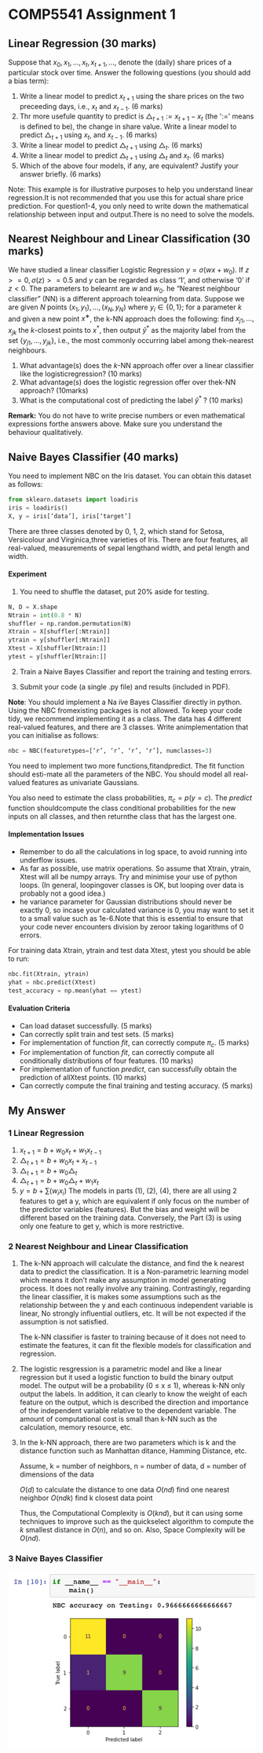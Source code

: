 # COMP5541 Assignment 1

## Linear Regression (30 marks)

Suppose that $x_0, x_1, ..., x_t, x_{t+1},...,$ denote the (daily) share prices of a particular stock over time. Answer the following questions (you should add a bias term):

1. Write a linear model to predict $x_{t+1}$ using the share prices on the two preceeding days, i.e., $x_t$ and $x_{t-1}$. (6 marks)
2. Thr more usefule quantity to predict is $\triangle_{t+1}:=x_{t+1}-x_t$ (the '$:=$' means is defined to be), the change in share value.  Write a linear model to predict $\triangle_{t+1}$ using $x_t$, and $x_{t-1}$. (6 marks)
3. Write a linear model to predict $\triangle_{t+1}$ using $\triangle_t$. (6 marks)
4. Write a linear model to predict $\triangle_{t+1}$ using $\triangle_t$ and $x_t$. (6 marks)
5.  Which of the above four models, if any, are equivalent?  Justify your answer briefly. (6 marks)
   
Note:  This example is for illustrative purposes to help you understand linear regression.It  is  not  recommended  that  you  use  this  for  actual  share  price  prediction.   For  question1-4, you only need to write down the mathematical relationship between input and output.There is no need to solve the models.

## Nearest Neighbour and Linear Classification (30 marks)

We have studied a linear classifier Logistic Regression $y=\sigma (wx+w_0)$. If $z>=0, \sigma(z)>=0.5$ and $y$ can be regarded as class ‘1’,  and otherwise ‘0’ if $z<0$. The parameters to belearnt are $w$ and $w_0$. he “Nearest neighbour classifier” (NN) is a different approach tolearning from data.  Suppose we are given $N$ points $(x_1,y_1),...,(x_N,y_N)$ where $y_i \in \{0,1\}$; for a parameter $k$ and given a new point $x^∗$, the k-NN approach does the following:  find $x_{j1},...,x_{jk}$ the *k*-closest points to $x^*$, then output $\widehat{y}^{*}$ as the majority label from the set $\{y_{j1},...,y_{jk}\}$, i.e., the most commonly occurring label among thek-nearest neighbours.

1. What advantage(s) does the $k$-NN approach offer over a linear classifier like the logisticregression?  (10 marks)
2. What  advantage(s)  does  the  logistic  regression  offer  over  thek-NN  approach?   (10marks)
3.  What is the computational cost of predicting the label $\widehat{y}^{*}$ ? (10 marks)

**Remark:**  You do not have to write precise numbers or even mathematical expressions forthe answers above.  Make sure you understand the behaviour qualitatively.

## Naive Bayes Classifier (40 marks)
You need to implement NBC on the Iris dataset.  You can obtain this dataset as follows:

```python
from sklearn.datasets import loadiris
iris = loadiris()
X, y = iris[‘data’], iris[‘target’]
```

There are three classes denoted by 0, 1, 2, which stand for Setosa, Versicolour and Virginica,three varieties of Iris.  There are four features, all real-valued, measurements of sepal lengthand width, and petal length and width.

#### Experiment

1) You need to shuffle the dataset, put 20% aside for testing.

```python
N, D = X.shape
Ntrain = int(0.8 * N)
shuffler = np.random.permutation(N)
Xtrain = X[shuffler[:Ntrain]]
ytrain = y[shuffler[:Ntrain]]
Xtest = X[shuffler[Ntrain:]]
ytest = y[shuffler[Ntrain:]]
```

2) Train a Naive Bayes Classifier and report the training and testing errors.
   
3) Submit your code (a single .py file) and results (included in PDF).

**Note**: You should implement a Na ̈ıve Bayes Classifier directly in python.  Using the NBC fromexisting packages is not allowed.  To keep your code tidy, we recommend implementing it as a class.  The data has 4 different real-valued features, and there are 3 classes.  Write animplementation that you can initialise as follows:

```python
nbc = NBC(featuretypes=[‘r’, ‘r’, ‘r’, ‘r’], numclasses=3)
```

You need to implement two more functions,fitandpredict.  The fit function should esti-mate all the parameters of the NBC. You should model all real-valued features as univariate Gaussians.

You also need to estimate the class probabilities, $\pi_c=p(y=c)$. The *predict* function shouldcompute the class conditional probabilities for the new inputs on all classes, and then returnthe class that has the largest one.

#### Implementation Issues
- Remember  to  do  all  the  calculations  in  log  space,  to  avoid  running  into  underflow issues.
- As far as possible, use matrix operations.  So assume that Xtrain, ytrain, Xtest will all be numpy arrays.  Try and minimise your use of python loops.  (In general, loopingover classes is OK, but looping over data is probably not a good idea.)
- he variance parameter for Gaussian distributions should never be exactly 0,  so incase your calculated variance is 0, you may want to set it to a small value such as 1e-6.Note that this is essential to ensure that your code never encounters division by zeroor taking logarithms of 0 errors.

For training data Xtrain, ytrain and test data Xtest, ytest you should be able to run:

```python
nbc.fit(Xtrain, ytrain)
yhat = nbc.predict(Xtest)
test_accuracy = np.mean(yhat == ytest)
```

#### Evaluation Criteria
- Can load dataset successfully.  (5 marks)
- Can correctly split train and test sets.  (5 marks)
- For implementation of function *fit*, can correctly compute $\pi_{c}$.  (5 marks)
- For implementation of function *fit*, can correctly compute all conditionally distributions of four features.  (10 marks)
- For implementation of function *predict*,  can successfully obtain the prediction of allXtest points.  (10 marks)
- Can correctly compute the final training and testing accuracy.  (5 marks)

## My Answer

### 1 Linear Regression
1. $x_{t+1}=b+w_0x_t+w_1x_{t-1}$
2. $\triangle_{t+1}=b+w_0x_t+x_{t-1}$
3. $\triangle_{t+1}=b+w_0\triangle_{t}$
4. $\triangle_{t+1}=b+w_0\triangle_{t}+w_1x_t$
5. $y=b+\sum(w_ix_i)$
   The models in parts (1), (2), (4), there are all using 2 features to get a y, which are equivalent if only focus on the number of the predictor variables (features). But the bias and weight will be different based on the training data. Conversely, the Part (3) is using only one feature to get y, which is more restrictive.

### 2 Nearest Neighbour and Linear Classification

1. The k-NN approach will calculate the distance, and find the k nearest data to predict the classification. It is a Non-parametric learning model which means it don’t make any assumption in model generating process. It does not really involve any training. Contrastingly, regarding the linear classifier, it is makes some assumptions such as the relationship between the y and each continuous independent variable is linear, No strongly influential outliers, etc. It will be not expected if the assumption is not satisfied.

    The k-NN classifier is faster to training because of it does not need to estimate the features, it can fit the flexible models for classification and regression.

2. The logistic resgression is a parametric model and like a linear regression but it used a logistic function to build the binary output model. The output will be a probability (0 ≤ x ≤ 1), whereas k-NN only output the labels. In addition, it can clearly to know the weight of each feature on the output, which is described the direction and importance of the independent variable relative to the dependent variable. The amount of computational cost is small than k-NN such as the calculation, memory resource, etc.

3. In the k-NN approach, there are two parameters which is k and the distance function such as Manhattan ditance, Hamming Distance, etc.

    Assume,
    k = number of neighbors,
    n = number of data,
    d = number of dimensions of the data

    $O(d)$ to calculate the distance to one data
    $O(nd)$ find one nearest neighbor
    $O(ndk)$ find k closest data point

    Thus, the Computational Complexity is $O(knd)$, but it can using some techniques to improve such as the quickselect algorithm to compute the $k$ smallest distance in $O(n)$, and so on. Also, Space Complexity will be $O(nd)$.

### 3 Naive Bayes Classifier
![Image](./q3_cm.png)